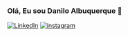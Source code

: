 ### Olá, Eu sou Danilo Albuquerque 👋

[![LinkedIn](https://img.shields.io/badge/LinkedIn-0077B5?style=for-the-badge&logo=linkedin&logoColor=white)](https://www.linkedin.com/in/danilo-albuquerque-9b019a227/)
[![instagram](https://img.shields.io/badge/Instagram-E4405F?style=for-the-badge&logo=instagram&logoColor=white)](https://www.instagram.com/danilochss/)
